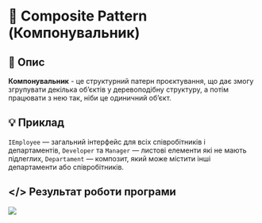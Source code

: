 ﻿# 🔗 Composite Pattern (Компонувальник)
## 💬 Опис
**Компонувальник** - це структурний патерн проєктування, що дає змогу згрупувати декілька об’єктів у деревоподібну структуру, а потім працювати з нею так, ніби це одиничний об’єкт.
## 💡 Приклад
```IEmployee``` — загальний інтерфейс для всіх співробітників і департаментів, ```Developer``` та ```Manager``` — листові елементи які не мають підлеглих, ```Departament``` — композит, який може містити інші департаменти або співробітників.
## </> Результат роботи програми
![](https://github.com/user-attachments/assets/48400599-870b-438b-9fb5-6adc84f8b78d)
